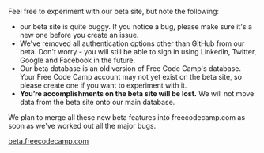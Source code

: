 Feel free to experiment with our beta site, but note the following:

- our beta site is quite buggy. If you notice a bug, please make sure it's a new one before you create an issue.
- We've removed all authentication options other than GitHub from our beta. Don't worry - you will still be able to sign in using LinkedIn, Twitter, Google and Facebook in the future.
- Our beta database is an old version of Free Code Camp's database. Your Free Code Camp account may not yet exist on the beta site, so please create one if you want to experiment with it.
- **You’re accomplishments on the beta site will be lost.** We will not move data from the beta site onto our main database.

We plan to merge all these new beta features into freecodecamp.com as soon as we've worked out all the major bugs.

[beta.freecodecamp.com](beta.freecodecamp.com)